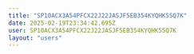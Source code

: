 ```yaml
---
title: "SP10ACX3A54PFCX22J22JASJF5EB354KYQHK55Q7K"
date: 2025-02-19T23:34:42.695Z
user: SP10ACX3A54PFCX22J22JASJF5EB354KYQHK55Q7K
layout: "users"
---
```

    